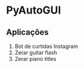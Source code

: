 # PyAutoGUI

## Aplicações 

1. Bot de curtidas Instagram
2. Zerar guitar flash
3. Zerar piano titles

  